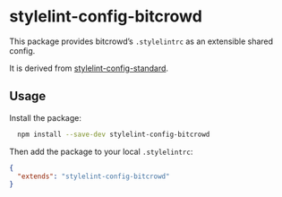 # stylelint-config-bitcrowd

This package provides bitcrowd’s `.stylelintrc` as an extensible shared config.

It is derived from [stylelint-config-standard](https://github.com/stylelint/stylelint-config-standard).

## Usage

Install the package:

```sh
  npm install --save-dev stylelint-config-bitcrowd
```

Then add the package to your local `.stylelintrc`:

```json
{
  "extends": "stylelint-config-bitcrowd"
}
```
